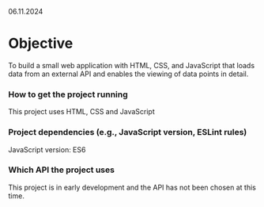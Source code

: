 06.11.2024
# **Objective**
To build a small web application with HTML, CSS, and JavaScript that loads
data from an external API and enables the viewing of data points in detail.

### **How to get the project running**
This project uses HTML, CSS and JavaScript

### **Project dependencies** (e.g., JavaScript version, ESLint rules)
JavaScript version: ES6
### **Which API the project uses**
This project is in early development and the API has not been chosen at this time.
